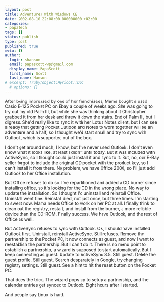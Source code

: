 ```yaml
---
layout: post
title: Adventures With Windows CE
date: 2002-08-10 22:08:00.000000000 +02:00
categories:
- papatech
tags: []
status: publish
type: post
published: true
meta: {}
author:
  login: shanson
  email: papascott-wp@gmail.com
  display_name: PapaScott
  first_name: Scott
  last_name: Hanson
# excerpt: !ruby/object:Hpricot::Doc
  # options: {}
---
```

<p>After being impressed by one of her franchisees, Mama bought a used Casio E-125 Pocket PC on Ebay a couple of weeks ago. She was going to try out my old Palm III, but while she was thinking about it Christopher grabbed it from her desk and threw it down the stairs. End of Palm III, but I digress. She'd really like to sync it with her Lotus Notes client, but I can see already that getting Pocket Outlook and Notes to work together will be an adventure and a half, so I thought we'd start small and try to sync with Outlook, which is supported out of the box.</p>
<p>I don't get around much, I know, but I've never used Outlook. I don't even know what it looks like, at least I didn't until today. But it was included with ActiveSync, so I thought could just install it and sync to it. But, no, our E-Bay seller forgot to include the original CD pocket with the  product key, so I can't install it from there. No problem, we have Office 2000, so I'll just add Outlook to her Office installation.</p>
<p>But Office refuses to do so. I've repartitioned and added a CD burner since installing office, so it's looking for the CD in the wrong place. No way to update the installation. So I thought I'd uninstall and reinstall Office. Uninstall went fine. Reinstall died, not just once, but three times. I'm starting to sweat now. Mama needs Office to work on her PC at all. I finally think to clean out the registry, restart, and install from the burner, a more reliable device than the CD-ROM. Finally success. We have Outlook, and the rest of Office as well.</p>
<p>But ActiveSync refuses to sync with Outlook. OK, I should have installed Outlook first. Uninstall, reinstall ActiveSync. Still refuses. Remove the partnership to the Pocket PC, it now connects as guest, and now I want to reestablish the partnership. But I can't do it. There is no menu point to establish a partnership, a wizard is supposed to start automatically. But I keep connecting as guest. Update to ActiveSync 3.5. Still guest. Delete the guest profile. Still guest. Search desparately in Google, try changing registry settings. Still guest. See a hint to hit the reset button on the Pocket PC.</p>
<p>That does the trick. The wizard pops up to setup a partnership, and the calendar entries get synced to Outlook. Eight hours after I started.</p>
<p>And people say Linux is hard.</p>
